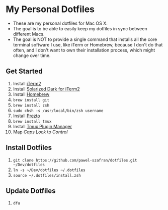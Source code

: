 # My Personal Dotfiles

- These are my personal dotfiles for Mac OS X.
- The goal is to be able to easily keep my dotfiles in sync between different Macs.
- The goal is NOT to provide a single command that installs all the core terminal software I use, like iTerm or Homebrew, because I don't do that often, and I don't want to own their installation process, which might change over time.

## Get Started

1. Install [iTerm2](https://www.iterm2.com/)
1. Install [Solarized Dark for iTerm2](https://github.com/altercation/solarized/tree/master/iterm2-colors-solarized)
1. Install [Homebrew](http://brew.sh/)
1. `brew install git`
1. `brew install zsh`
1. `sudo chsh -s /usr/local/bin/zsh username`
1. Install [Prezto](https://github.com/sorin-ionescu/prezto)
1. `brew install tmux`
1. Install [Tmux Plugin Manager](https://github.com/tmux-plugins/tpm)
1. Map *Caps Lock* to *Control*

## Install Dotfiles

1. `git clone https://github.com/pawel-szafran/dotfiles.git ~/Dev/dotfiles`
1. `ln -s ~/Dev/dotfiles ~/.dotfiles`
1. `source ~/.dotfiles/install.zsh`

## Update Dotfiles

1. `dfu`
